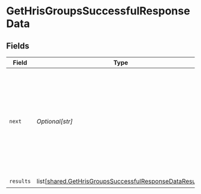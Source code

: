 # GetHrisGroupsSuccessfulResponseData


## Fields

| Field                                                                                                                                   | Type                                                                                                                                    | Required                                                                                                                                | Description                                                                                                                             |
| --------------------------------------------------------------------------------------------------------------------------------------- | --------------------------------------------------------------------------------------------------------------------------------------- | --------------------------------------------------------------------------------------------------------------------------------------- | --------------------------------------------------------------------------------------------------------------------------------------- |
| `next`                                                                                                                                  | *Optional[str]*                                                                                                                         | :heavy_check_mark:                                                                                                                      | Cursor string that can be passed to the `cursor` query parameter to get the next page. If this is `null`, then there are no more pages. |
| `results`                                                                                                                               | list[[shared.GetHrisGroupsSuccessfulResponseDataResults](undefined/models/shared/gethrisgroupssuccessfulresponsedataresults.md)]        | :heavy_check_mark:                                                                                                                      | N/A                                                                                                                                     |